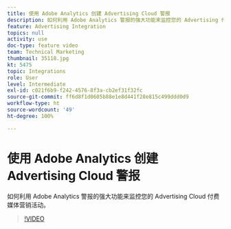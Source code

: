 ```yaml
---
title: 使用 Adobe Analytics 创建 Advertising Cloud 警报
description: 如何利用 Adobe Analytics 警报的强大功能来监控您的 Advertising 付费媒体营销活动。
feature: Advertising Integration
topics: null
activity: use
doc-type: feature video
team: Technical Marketing
thumbnail: 35118.jpg
kt: 5475
topic: Integrations
role: User
level: Intermediate
exl-id: c021f6b9-f242-4576-8f3a-cb2ef31f32fc
source-git-commit: ff6d8f1d0605b88e1e8d441f28e815c499ddd0d9
workflow-type: ht
source-wordcount: '49'
ht-degree: 100%

---
```


# 使用 Adobe Analytics 创建 Advertising Cloud 警报

如何利用 Adobe Analytics 警报的强大功能来监控您的 Advertising Cloud 付费媒体营销活动。

>[!VIDEO](https://video.tv.adobe.com/v/35118/?quality=12&learn=on)

